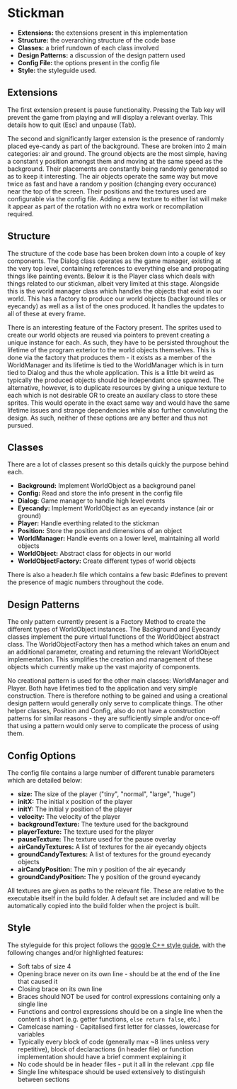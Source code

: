 # Stickman
* **Extensions:** the extensions present in this implementation
* **Structure:** the overarching structure of the code base
* **Classes:** a brief rundown of each class involved
* **Design Patterns:** a discussion of the design pattern used
* **Config File:** the options present in the config file
* **Style:** the styleguide used.

## Extensions
The first extension present is pause functionality. Pressing the Tab
key will prevent the game from playing and will display a relevant overlay.
This details how to quit (Esc) and unpause (Tab).

The second and significantly larger extension is the presence of
randomly placed eye-candy as part of the background. These are broken into
2 main categories: air and ground. The ground objects are the most simple,
having a constant y position amongst them and moving at the same speed
as the background. Their placements are constantly being randomly generated
so as to keep it interesting. The air objects operate the same way but
move twice as fast and have a random y position (changing every occurance)
near the top of the screen. Their positions and the textures used are
configurable via the config file. Adding a new texture to either list
will make it appear as part of the rotation with no extra work or
recompilation required.

## Structure
The structure of the code base has been broken down into a couple of key
components. The Dialog class operates as the game manager, existing at the
very top level, containing references to everything else and propogating
things like painting events. Below it is the Player class which
deals with things related to our stickman, albeit very limited
at this stage. Alongside this is the world manager class which handles
the objects that exist in our world. This has a factory to produce our
world objects (background tiles or eyecandy) as well as a list of the ones
produced. It handles the updates to all of these at every frame.

There is an interesting feature of the Factory present. The sprites used to create
our world objects are reused via pointers to prevent creating a unique instance for
each. As such, they have to be persisted throughout the lifetime of the program
exterior to the world objects themselves. This is done via the factory that produces
them - it exists as a member of the WorldManager and its lifetime is tied to the
WorldManager which is in turn tied to Dialog and thus the whole application.
This is a little bit weird as typically the produced objects should be independant
once spawned. The alternative, however, is to duplicate resources by giving a unique
texture to each which is not desirable OR to create an auxilary class to store these
sprites. This would operate in the exact same way and would have the same lifetime
issues and strange dependencies while also further convoluting the design. As such,
neither of these options are any better and thus not pursued.

## Classes
There are a lot of classes present so this details quickly the purpose behind each.

* **Background:** Implement WorldObject as a background panel
* **Config:** Read and store the info present in the config file
* **Dialog:** Game manager to handle high level events
* **Eyecandy:** Implement WorldObject as an eyecandy instance (air or ground)
* **Player:** Handle everthing related to the stickman
* **Position:** Store the position and dimensions of an object
* **WorldManager:** Handle events on a lower level, maintaining all world objects
* **WorldObject:** Abstract class for objects in our world
* **WorldObjectFactory:** Create different types of world objects

There is also a header.h file which contains a few basic #defines to prevent
the presence of magic numbers throughout the code.

## Design Patterns
The only pattern currently present is a Factory Method to create the
different types of WorldObject instances. The Background and Eyecandy classes
implement the pure virtual functions of the WorldObject abstract class.
The WorldObjectFactory then has a method which takes an enum and an additional
parameter, creating and returning the relevant WorldObject implementation.
This simplifies the creation and management of these objects which currently
make up the vast majority of components.

No creational pattern is used for the other main classes: WorldManager and Player.
Both have lifetimes tied to the application and very simple construction.
There is therefore nothing to be gained and using a creational design pattern
would generally only serve to complicate things. The other helper classes,
Position and Config, also do not have a construction patterns for similar reasons -
they are sufficiently simple and/or once-off that using a pattern would only
serve to complicate the process of using them.

## Config Options
The config file contains a large number of different tunable parameters which
are detailed below:


* **size:** The size of the player ("tiny", "normal", "large", "huge")
* **initX:** The initial x position of the player
* **initY:**  The initial y position of the player
* **velocity:**  The velocity of the player
* **backgroundTexture:** The texture used for the background
* **playerTexture:** The texture used for the player
* **pauseTexture:** The texture used for the pause overlay
* **airCandyTextures:** A list of textures for the air eyecandy objects
* **groundCandyTextures:** A list of textures for the ground eyecandy objects
* **airCandyPosition:** The min y position of the air eyecandy
* **groundCandyPosition:** The y position of the ground eyecandy

All textures are given as paths to the relevant file. These are relative to the
executable itself in the build folder. A default set are included and will
be automatically copied into the build folder when the project is built.

## Style
The styleguide for this project follows the
[google C++ style guide](https://google.github.io/styleguide/cppguide.html),
with the following changes and/or highlighted features:

* Soft tabs of size 4
* Opening brace never on its own line - should be at the end of the line that caused it
* Closing brace on its own line
* Braces should NOT be used for control expressions containing only a single line
* Functions and control expressions should be on a single line when the
  content is short (e.g. getter functions, `else return false`, etc.)
* Camelcase naming - Capitalised first letter for classes, lowercase for variables
* Typically every block of code (generally max ~8 lines unless very repetitive), block of
  declaractions (in header file) or function implementation should have a brief comment explaining it
* No code should be in header files - put it all in the relevant .cpp file
* Single line whitespace should be used extensively to distinguish between sections
